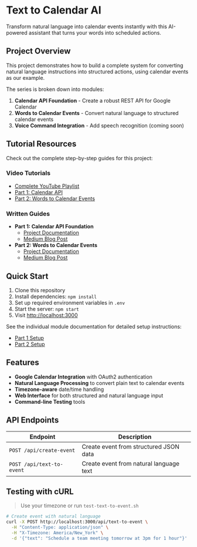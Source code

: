 # Text to Calendar AI

Transform natural language into calendar events instantly with this AI-powered assistant that turns your words into scheduled actions.

## Project Overview

This project demonstrates how to build a complete system for converting natural language instructions into structured actions, using calendar events as our example.

The series is broken down into modules:

1. **Calendar API Foundation** - Create a robust REST API for Google Calendar
2. **Words to Calendar Events** - Convert natural language to structured calendar events
3. **Voice Command Integration** - Add speech recognition (coming soon)

## Tutorial Resources

Check out the complete step-by-step guides for this project:

### Video Tutorials

- [Complete YouTube Playlist](https://www.youtube.com/watch?v=AB3i7E0hzEk&list=PL7qSPQlgOO9LA10Dn6sj3kEO9E6j8SpdS)
- [Part 1: Calendar API](https://youtu.be/AB3i7E0hzEk)
- [Part 2: Words to Calendar Events](https://youtu.be/QspgMZ0Ehvo)

### Written Guides

- **Part 1: Calendar API Foundation**
  - [Project Documentation](part-1-calendar-api.md)
  - [Medium Blog Post](https://medium.com/@vivekvells/build-a-google-calendar-api-with-express-js-7f9955caeb88)
- **Part 2: Words to Calendar Events**
  - [Project Documentation](part-2-words-to-calendar-events.md)
  - [Medium Blog Post](https://medium.com/@vivekvells/part-2-text-to-action-words-to-calendar-events-building-a-smart-calendar-ai-assistant-3ca928705442)

## Quick Start

1. Clone this repository
2. Install dependencies: `npm install`
3. Set up required environment variables in `.env`
4. Start the server: `npm start`
5. Visit <http://localhost:3000>

See the individual module documentation for detailed setup instructions:

- [Part 1 Setup](part-1-calendar-api.md#setup)
- [Part 2 Setup](part-2-words-to-calendar-events.md#prerequisites)

## Features

- **Google Calendar Integration** with OAuth2 authentication
- **Natural Language Processing** to convert plain text to calendar events
- **Timezone-aware** date/time handling
- **Web Interface** for both structured and natural language input
- **Command-line Testing** tools

## API Endpoints

| Endpoint | Description |
|----------|-------------|
| `POST /api/create-event` | Create event from structured JSON data |
| `POST /api/text-to-event` | Create event from natural language text |

## Testing with cURL

> Use your timezone or run `test-text-to-event.sh`

```bash
# Create event with natural language
curl -X POST http://localhost:3000/api/text-to-event \
  -H "Content-Type: application/json" \
  -H "X-Timezone: America/New_York" \
  -d '{"text": "Schedule a team meeting tomorrow at 3pm for 1 hour"}'
```
